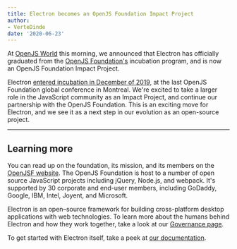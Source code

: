 ```yaml
---
title: Electron becomes an OpenJS Foundation Impact Project
author:
- VerteDinde
date: '2020-06-23'
---
```


At [OpenJS World](https://events19.linuxfoundation.org/events/nodejs-interactive-2019/) this morning, we announced that Electron has officially graduated from the [OpenJS Foundation's](https://openjsf.org/) incubation program, and is now an OpenJS Foundation Impact Project. 

Electron [entered incubation in December of 2019](https://openjsf.org/blog/2019/12/11/electron-joins-the-openjs-foundation/), at the last OpenJS Foundation global conference in Montreal. We're excited to take a larger role in the JavaScript community as an Impact Project, and continue our partnership with the OpenJS Foundation. This is an exciting move for Electron, and we see it as a next step in our evolution as an open-source project.

---

## Learning more

You can read up on the foundation, its mission, and its members on the [OpenJSF website](https://www.notion.so/Electron-joins-the-OpenJS-Foundation-d898f12480874e56abe78f29b041fb91#0801fd7e9fa340afbcdce0510ba05f8a). The OpenJS Foundation is host to a number of open source JavaScript projects including jQuery, Node.js, and webpack. It's supported by 30 corporate and end-user members, including GoDaddy, Google, IBM, Intel, Joyent, and Microsoft.

Electron is an open–source framework for building cross-platform desktop applications with web technologies. To learn more about the humans behind Electron and how they work together, take a look at our [Governance page](https://electronjs.org/governance).

To get started with Electron itself, take a peek at [our documentation](https://electronjs.org/docs).
